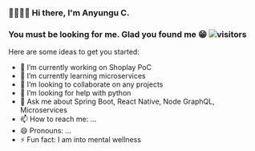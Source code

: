 ### 👊🏿👊🏿 Hi there, I'm Anyungu C. 
### You must be looking for me. Glad you found me 😁 ![visitors](https://visitor-badge.glitch.me/badge?page_id=${your.username}.${your.repo.id})



Here are some ideas to get you started:

- 🔭 I’m currently working on Shoplay PoC
- 🌱 I’m currently learning microservices
- 👯 I’m looking to collaborate on any projects
- 🤔 I’m looking for help with python
- 💬 Ask me about Spring Boot, React Native, Node GraphQL, Microservices
- 📫 How to reach me: ...
- 😄 Pronouns: ...
- ⚡ Fun fact: I am into mental wellness
